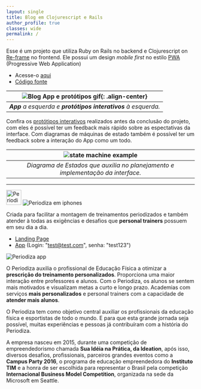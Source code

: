 ```yaml
---
layout: single
title: Blog em Clojurescript e Rails
author_profile: true
classes: wide
permalink: /
---
```


Esse é um projeto que utiliza Ruby on Rails no backend e Clojurescript on [Re-frame](https://github.com/Day8/re-frame) no frontend. Ele possui um design *mobile first* no estilo [PWA](https://developers.google.com/web/progressive-web-apps/) (Progressive Web Application)

- Acesse-o [aqui](https://jponline.github.io/Clojurescript-and-Rails-Blog/)
- [Código fonte](https://github.com/JpOnline/Clojurescript-and-Rails-Blog/)

| ![Blog App e protótipos gif](/site/assets/images/portfolio/blog_app_prototipos.gif){: .align-center} | 
|:--:| 
| _**App** a esquerda e **protótipos interativos** à esquerda._ |

Confira os [protótipos interativos](https://jponline.github.io/Clojurescript-and-Rails-Blog/cards#!/frontend.views_prototypes) realizados antes da conclusão do projeto, com eles é possível ter um feedback mais rápido sobre as espectativas da interface. Com diagramas de máquinas de estado também é possível ter um feedback sobre a interação do App como um todo.

| <img alt="state machine example" class="align-center" src="/site/assets/images/portfolio/state_machine.png"> | 
|:--:| 
| _Diagrama de Estados que auxilia no planejamento e implementação da interface._ |

___

<img alt="Periodiza logo" style="height: 40px" src="/site/assets/images/portfolio/periodiza_logo.png">

<img alt="Periodiza em iphones" class="align-center" src="/site/assets/images/portfolio/periodiza_iphones.png">

Criada para facilitar a montagem de treinamentos periodizados e também atender à todas as exigências e desafios que **personal trainers** possuem em seu dia a dia.

- [Landing Page](http://periodiza.com/)
- [App](https://app.periodiza.com/) (Login: "test@test.com", senha: "test123")

<img alt="Periodiza app" class="align-left" src="/site/assets/images/portfolio/periodiza.gif">

O Periodiza auxilia o profissional de Educação Física a otimizar a **prescrição do treinamento personalizados**. Proporciona uma maior interação entre professores e alunos. Com o Periodiza, os alunos se sentem mais motivados e visualizam metas a curto e longo prazo. Academias com serviços **mais personalizados** e personal trainers com a capacidade de **atender mais alunos**.

O Periodiza tem como objetivo central auxiliar os profissionais da educação física e esportistas de todo o mundo. E para que esta grande jornada seja possível, muitas experiências e pessoas já contribuíram com a história do Periodiza.

A empresa nasceu em 2015, durante uma competição de empreendedorismo chamada **Sua ldéia na Prática, da Ideation**, após isso, diversos desafios, profissionais, parceiros grandes eventos como a **Campus Party 2016**, o programa de educação empreendedora do **Instituto TIM** e a honra de ser escolhida para representar o Brasil pela competição **Internacional Business Model Competition**, organizada na sede da Microsoft em Seattle.
